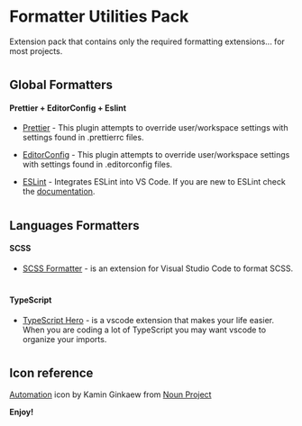 # Formatter Utilities Pack

Extension pack that contains only the required formatting extensions... for most projects.

#

## Global Formatters

#### Prettier + EditorConfig + Eslint

- [Prettier](https://marketplace.visualstudio.com/items?itemName=esbenp.prettier-vscode) - This plugin attempts to override user/workspace settings with settings found in .prettierrc files.

- [EditorConfig](https://marketplace.visualstudio.com/items?itemName=EditorConfig.EditorConfig) - This plugin attempts to override user/workspace settings with settings found in .editorconfig files.

- [ESLint](https://marketplace.visualstudio.com/items?itemName=dbaeumer.vscode-eslint) - Integrates ESLint into VS Code. If you are new to ESLint check the [documentation](https://eslint.org/).

#

## Languages Formatters

#### SCSS

- [SCSS Formatter](https://marketplace.visualstudio.com/items?itemName=sibiraj-s.vscode-scss-formatter) - is an extension for Visual Studio Code to format SCSS.

#

#### TypeScript

- [TypeScript Hero](https://marketplace.visualstudio.com/items?itemName=rbbit.typescript-hero) - is a vscode extension that makes your life easier. When you are coding a lot of TypeScript you may want vscode to organize your imports.

#

## Icon reference

[Automation](https://icons8.com/icon/LBD1P7zAWDbd/automation) icon by Kamin Ginkaew from [Noun Project](https://thenounproject.com/icon/automation-4328001/)

**Enjoy!**
